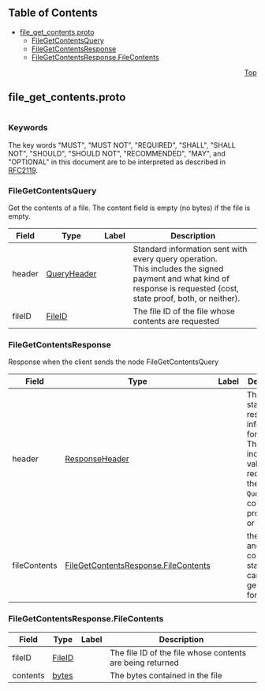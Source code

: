 ## Table of Contents

- [file_get_contents.proto](#file_get_contents-proto)
    - [FileGetContentsQuery](#proto-FileGetContentsQuery)
    - [FileGetContentsResponse](#proto-FileGetContentsResponse)
    - [FileGetContentsResponse.FileContents](#proto-FileGetContentsResponse-FileContents)
  



<a name="file_get_contents-proto"></a>
<p align="right"><a href="#top">Top</a></p>

## file_get_contents.proto
#

### Keywords
The key words "MUST", "MUST NOT", "REQUIRED", "SHALL", "SHALL NOT",
"SHOULD", "SHOULD NOT", "RECOMMENDED", "MAY", and "OPTIONAL" in this
document are to be interpreted as described in [RFC2119](https://www.ietf.org/rfc/rfc2119).


<a name="proto-FileGetContentsQuery"></a>

### FileGetContentsQuery
Get the contents of a file. The content field is empty (no bytes) if the file is empty.


| Field | Type | Label | Description |
| ----- | ---- | ----- | ----------- |
| header | [QueryHeader](#proto-QueryHeader) |  | Standard information sent with every query operation.<br/> This includes the signed payment and what kind of response is requested (cost, state proof, both, or neither). |
| fileID | [FileID](#proto-FileID) |  | The file ID of the file whose contents are requested |






<a name="proto-FileGetContentsResponse"></a>

### FileGetContentsResponse
Response when the client sends the node FileGetContentsQuery


| Field | Type | Label | Description |
| ----- | ---- | ----- | ----------- |
| header | [ResponseHeader](#proto-ResponseHeader) |  | The standard response information for queries.<br/> This includes the values requested in the `QueryHeader`; cost, state proof, both, or neither. |
| fileContents | [FileGetContentsResponse.FileContents](#proto-FileGetContentsResponse-FileContents) |  | the file ID and contents (a state proof can be generated for this) |






<a name="proto-FileGetContentsResponse-FileContents"></a>

### FileGetContentsResponse.FileContents



| Field | Type | Label | Description |
| ----- | ---- | ----- | ----------- |
| fileID | [FileID](#proto-FileID) |  | The file ID of the file whose contents are being returned |
| contents | [bytes](#bytes) |  | The bytes contained in the file |





 <!-- end messages -->

 <!-- end enums -->

 <!-- end HasExtensions -->

 <!-- end services -->


